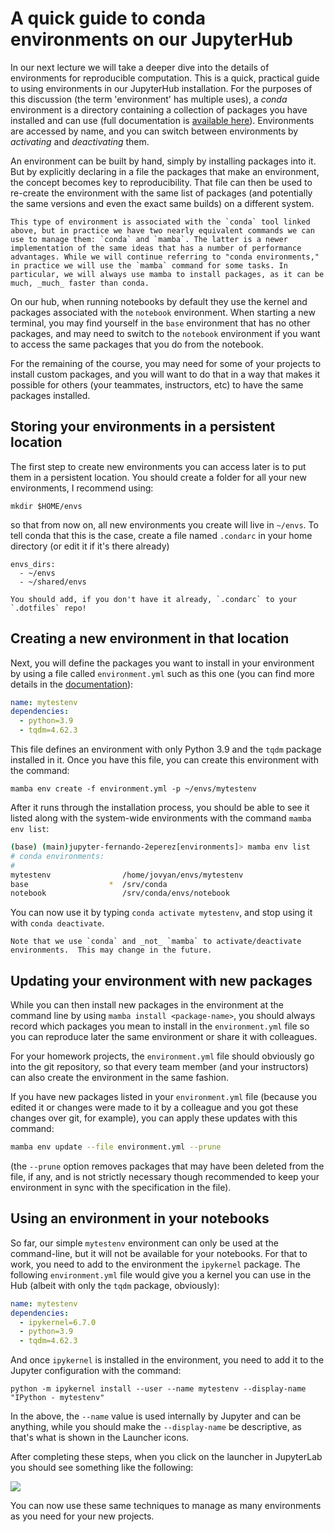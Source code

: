 # A quick guide to conda environments on our JupyterHub

In our next lecture we will take a deeper dive into the details of environments for reproducible computation. This is a quick, practical guide to using environments in our JupyterHub installation. For the purposes of this discussion (the term 'environment' has multiple uses), a _conda_ environment is a directory containing a collection of packages you have installed and can use (full documentation is [available here](https://docs.conda.io/projects/conda/en/latest/user-guide/concepts/environments.html)). Environments are accessed by name, and you can switch between environments by _activating_ and _deactivating_ them.

An environment can be built by hand, simply by installing packages into it. But by explicitly declaring in a file the packages that make an environment, the concept becomes key to reproducibility.  That file can then be used to re-create the environment with the same list of packages (and potentially the same versions and even the exact same builds) on a different system.

```{note}
This type of environment is associated with the `conda` tool linked above, but in practice we have two nearly equivalent commands we can use to manage them: `conda` and `mamba`. The latter is a newer implementation of the same ideas that has a number of performance advantages. While we will continue referring to "conda environments," in practice we will use the `mamba` command for some tasks. In particular, we will always use mamba to install packages, as it can be much, _much_ faster than conda. 
```

On our hub, when running notebooks by default they use the kernel and packages associated with the `notebook` environment. When starting a new terminal, you may find yourself in the `base` environment that has no other packages, and may need to switch to the `notebook` environment if you want to access the same packages that you do from the notebook.

For the remaining of the course, you may need for some of your projects to install custom packages, and you will want to do that in a way that makes it possible for others (your teammates, instructors, etc) to have the same packages installed.

## Storing your environments in a persistent location

The first step to create new environments you can access later is to put them in a persistent location. You should create a folder for all your new environments, I recommend using:

```{bash}
mkdir $HOME/envs
```

so that from now on, all new environments you create will live in `~/envs`. To tell conda that this is the case, create a file named `.condarc` in your home directory (or edit it if it's there already)

```
envs_dirs:
  - ~/envs
  - ~/shared/envs 
```

```{tip}
You should add, if you don't have it already, `.condarc` to your `.dotfiles` repo!
```

## Creating a new environment in that location

Next, you will define the packages you want to install in your environment by using a file called `environment.yml` such as this one (you can find more details in the [documentation](https://docs.conda.io/projects/conda/en/latest/user-guide/tasks/manage-environments.html#create-env-file-manually)):

```yaml
name: mytestenv
dependencies:
  - python=3.9
  - tqdm=4.62.3
```

This file defines an environment with only Python 3.9 and the `tqdm` package installed in it. Once you have this file, you can create this environment with the command:

```
mamba env create -f environment.yml -p ~/envs/mytestenv
```

After it runs through the installation process, you should be able to see it listed along with the system-wide environments with the command `mamba env list`:

```bash
(base) (main)jupyter-fernando-2eperez[environments]> mamba env list
# conda environments:
#
mytestenv                /home/jovyan/envs/mytestenv
base                  *  /srv/conda
notebook                 /srv/conda/envs/notebook
```

You can now use it by typing  `conda activate mytestenv`, and stop using it with `conda deactivate`.

```{note}
Note that we use `conda` and _not_ `mamba` to activate/deactivate environments.  This may change in the future.
```

## Updating your environment with new packages

While you can then install new packages in the environment at the command line by using `mamba install <package-name>`, you should always record which packages you mean to install in the `environment.yml` file so you can reproduce later the same environment or share it with colleagues.

For your homework projects, the `environment.yml` file should obviously go into the git repository, so that every team member (and your instructors) can also create the environment in the same fashion.

If you have new packages listed in your `environment.yml` file (because you edited it or changes were made to it by a colleague and you got these changes over git, for example), you can apply these updates with this command:

```bash
mamba env update --file environment.yml --prune
```

(the `--prune` option removes packages that may have been deleted from the file, if any, and is not strictly necessary though recommended to keep your environment in sync with the specification in the file).

## Using an environment in your notebooks

So far, our simple `mytestenv` environment can only be used at the command-line, but it will not be available for your notebooks. For that to work, you need to add to the environment the `ipykernel` package. The following `environment.yml` file would give you a kernel you can use in the Hub (albeit with only the `tqdm` package, obviously):

```yaml
name: mytestenv
dependencies:
  - ipykernel=6.7.0
  - python=3.9
  - tqdm=4.62.3
```

And once `ipykernel` is installed in the environment, you need to add it to the Jupyter configuration with the command:

```
python -m ipykernel install --user --name mytestenv --display-name "IPython - mytestenv"
```

In the above, the `--name` value is used internally by Jupyter and can be anything, while you should make the `--display-name` be descriptive, as that's what is shown in the Launcher icons.

After completing these steps, when you click on the launcher in JupyterLab you should see something like the following:

![](launcher-kernels.png)

You can now use these same techniques to manage as many environments as you need for your new projects.

